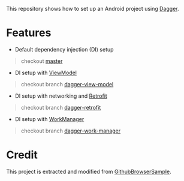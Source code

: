 This repository shows how to set up an Android project using [Dagger](https://google.github.io/dagger/).

# Features
- Default dependency injection (DI) setup 
> checkout [master](https://github.com/thuongleit/dagger-sample/tree/master)

- DI setup with [ViewModel](https://developer.android.com/topic/libraries/architecture/viewmodel) 
> checkout branch [dagger-view-model](https://github.com/thuongleit/dagger-sample/tree/dagger-view-model)

- DI setup with networking and [Retrofit](https://github.com/square/retrofit)
> checkout branch [dagger-retrofit](https://github.com/thuongleit/dagger-sample/tree/dagger-retrofit)
 
- DI setup with [WorkManager](https://developer.android.com/topic/libraries/architecture/workmanager/) 
> checkout branch [dagger-work-manager](https://github.com/thuongleit/dagger-sample/tree/dagger-work-manager)


# Credit
This project is extracted and modified from [GithubBrowserSample](https://github.com/googlesamples/android-architecture-components/tree/master/GithubBrowserSample).